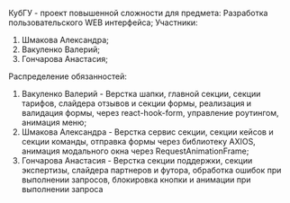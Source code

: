 КубГУ - проект повышенной сложности для предмета: Разработка пользовательского WEB интерфейса; Участники:

1. Шмакова Александра;
2. Вакуленко Валерий;
3. Гончарова Анастасия;


Распределение обязанностей:

1. Вакуленко Валерий - Верстка шапки, главной секции, секции тарифов, слайдера отзывов и секции формы, реализация и валидация формы, через react-hook-form, управление роутингом, анимация меню;
2. Шмакова Александра - Верстка сервис секции, секции кейсов и секции команды, отправка формы через библиотеку AXIOS, анимация модального окна через RequestAnimationFrame;
3. Гончарова Анастасия - Верстка секции поддержки, секции экспертизы, слайдера партнеров и футора, обработка ошибок при выполнении запросов, блокировка кнопки и анимации при выполнении запроса
